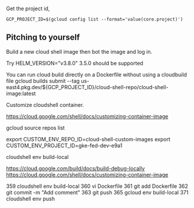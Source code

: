 Get the project id,

    GCP_PROJECT_ID=$(gcloud config list --format='value(core.project)')



## Pitching to yourself
Build a new cloud shell image then bot the image and log in.

Try HELM_VERSION="v3.8.0"
3.5.0 should be supported


You can run cloud build directly on a Dockerfile without using a cloudbuild file
    gcloud builds submit --tag us-east4.pkg.dev/${GCP_PROJECT_ID}/cloud-shell-repo/cloud-shell-image:latest


Customize cloudshell container.

  https://cloud.google.com/shell/docs/customizing-container-image


  gcloud source repos list

  export CUSTOM_ENV_REPO_ID=cloud-shell-custom-images
  export CUSTOM_ENV_PROJECT_ID=gke-fed-dev-e9a1

  cloudshell env build-local

https://cloud.google.com/build/docs/build-debug-locally
https://cloud.google.com/shell/docs/customizing-container-image

  359  cloudshell env build-local
  360  vi Dockerfile
  361  git add Dockerfile
  362  git commit -m "Add comment"
  363  git push
  365  gcloud env build-local
  371  cloudshell env push
